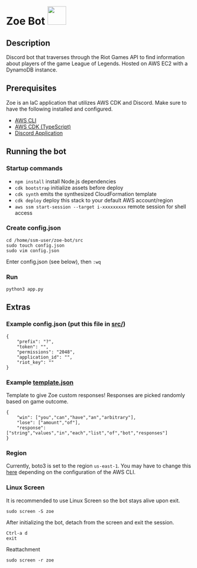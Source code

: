 # Zoe Bot  <img src=favicon.ico width="50" height="50">

## Description

Discord bot that traverses through the Riot Games API to find information about players of the game League of Legends. Hosted on AWS EC2 with a DynamoDB instance.

## Prerequisites

Zoe is an IaC application that utilizes AWS CDK and Discord. Make sure to have the following installed and configured.
 * [AWS CLI](https://docs.aws.amazon.com/cli/latest/userguide/cli-chap-getting-started.html)
 * [AWS CDK (TypeScript)](https://docs.aws.amazon.com/cdk/v2/guide/getting_started.html)
 * [Discord Application](https://discord.com/developers/docs/getting-started)

## Running the bot

### Startup commands
 
 * `npm install`   install Node.js dependencies
 * `cdk bootstrap`   initialize assets before deploy
 * `cdk synth`       emits the synthesized CloudFormation template
 * `cdk deploy`      deploy this stack to your default AWS account/region
 * `aws ssm start-session --target i-xxxxxxxxx` remote session for shell access

### Create config.json

```
cd /home/ssm-user/zoe-bot/src
sudo touch config.json
sudo vim config.json
```

Enter config.json (see below), then `:wq`

### Run

```
python3 app.py
```

## Extras

### Example config.json (put this file in [src/](src/))

```
{
    "prefix": "?",
    "token": "",
    "permissions": "2048",
    "application_id": "",
    "riot_key": ""
}
```

### Example [template.json](src/template.json)

Template to give Zoe custom responses! Responses are picked randomly based on game outcome.
```
{
    "win": ["you","can","have","an","arbitrary"],
    "lose": ["amount","of"],
    "response": ["string","values","in","each","list","of","bot","responses"]
}
```

### Region

Currently, boto3 is set to the region `us-east-1`. You may have to change this [here](src/db_wrapper.py) depending on the configuration of the AWS CLI.

### Linux Screen

It is recommended to use Linux Screen so the bot stays alive upon exit.
```
sudo screen -S zoe
```

After initializing the bot, detach from the screen and exit the session.
```
Ctrl-a d
exit
```

Reattachment
```
sudo screen -r zoe
```
